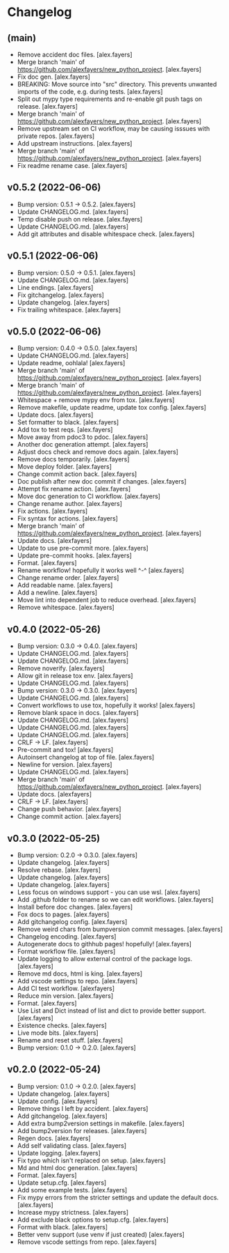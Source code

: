 Changelog
=========


(main)
------
- Remove accident doc files. [alex.fayers]
- Merge branch 'main' of
  https://github.com/alexfayers/new_python_project. [alex.fayers]
- Fix doc gen. [alex.fayers]
- BREAKING: Move source into "src" directory. This prevents unwanted
  imports of the code, e.g. during tests. [alex.fayers]
- Split out mypy type requirements and re-enable git push tags on
  release. [alex.fayers]
- Merge branch 'main' of
  https://github.com/alexfayers/new_python_project. [alex.fayers]
- Remove upstream set on CI workflow, may be causing isssues with
  private repos. [alex.fayers]
- Add upstream instructions. [alex.fayers]
- Merge branch 'main' of
  https://github.com/alexfayers/new_python_project. [alex.fayers]
- Fix readme rename case. [alex.fayers]


v0.5.2 (2022-06-06)
-------------------
- Bump version: 0.5.1 -> 0.5.2. [alex.fayers]
- Update CHANGELOG.md. [alex.fayers]
- Temp disable push on release. [alex.fayers]
- Update CHANGELOG.md. [alex.fayers]
- Add git attributes and disable whitespace check. [alex.fayers]


v0.5.1 (2022-06-06)
-------------------
- Bump version: 0.5.0 -> 0.5.1. [alex.fayers]
- Update CHANGELOG.md. [alex.fayers]
- Line endings. [alex.fayers]
- Fix gitchangelog. [alex.fayers]
- Update changelog. [alex.fayers]
- Fix trailing whitespace. [alex.fayers]


v0.5.0 (2022-06-06)
-------------------
- Bump version: 0.4.0 -> 0.5.0. [alex.fayers]
- Update CHANGELOG.md. [alex.fayers]
- Update readme, oohlala! [alex.fayers]
- Merge branch 'main' of
  https://github.com/alexfayers/new_python_project. [alex.fayers]
- Merge branch 'main' of
  https://github.com/alexfayers/new_python_project. [alex.fayers]
- Whitespace + remove mypy env from tox. [alex.fayers]
- Remove makefile, update readme, update tox config. [alex.fayers]
- Update docs. [alex.fayers]
- Set formatter to black. [alex.fayers]
- Add tox to test reqs. [alex.fayers]
- Move away from pdoc3 to pdoc. [alex.fayers]
- Another doc generation attempt. [alex.fayers]
- Adjust docs check and remove docs again. [alex.fayers]
- Remove docs temporarily. [alex.fayers]
- Move deploy folder. [alex.fayers]
- Change commit action back. [alex.fayers]
- Doc publish after new doc commit if changes. [alex.fayers]
- Attempt fix rename action. [alex.fayers]
- Move doc generation to CI workflow. [alex.fayers]
- Change rename author. [alex.fayers]
- Fix actions. [alex.fayers]
- Fix syntax for actions. [alex.fayers]
- Merge branch 'main' of
  https://github.com/alexfayers/new_python_project. [alex.fayers]
- Update docs. [alexfayers]
- Update to use pre-commit more. [alex.fayers]
- Update pre-commit hooks. [alex.fayers]
- Format. [alex.fayers]
- Rename workflow! hopefully it works well ^-^ [alex.fayers]
- Change rename order. [alex.fayers]
- Add readable name. [alex.fayers]
- Add a newline. [alex.fayers]
- Move lint into dependent job to reduce overhead. [alex.fayers]
- Remove whitespace. [alex.fayers]


v0.4.0 (2022-05-26)
-------------------
- Bump version: 0.3.0 -> 0.4.0. [alex.fayers]
- Update CHANGELOG.md. [alex.fayers]
- Update CHANGELOG.md. [alex.fayers]
- Remove noverify. [alex.fayers]
- Allow git in release tox env. [alex.fayers]
- Update CHANGELOG.md. [alex.fayers]
- Bump version: 0.3.0 -> 0.3.0. [alex.fayers]
- Update CHANGELOG.md. [alex.fayers]
- Convert workflows to use tox, hopefully it works! [alex.fayers]
- Remove blank space in docs. [alex.fayers]
- Update CHANGELOG.md. [alex.fayers]
- Update CHANGELOG.md. [alex.fayers]
- Update CHANGELOG.md. [alex.fayers]
- CRLF -> LF. [alex.fayers]
- Pre-commit and tox! [alex.fayers]
- Autoinsert changelog at top of file. [alex.fayers]
- Newline for version. [alex.fayers]
- Update CHANGELOG.md. [alex.fayers]
- Merge branch 'main' of
  https://github.com/alexfayers/new_python_project. [alex.fayers]
- Update docs. [alexfayers]
- CRLF -> LF. [alex.fayers]
- Change push behavior. [alex.fayers]
- Change commit action. [alex.fayers]


v0.3.0 (2022-05-25)
-------------------
- Bump version: 0.2.0 -> 0.3.0. [alex.fayers]
- Update changelog. [alex.fayers]
- Resolve rebase. [alex.fayers]
- Update changelog. [alex.fayers]
- Update changelog. [alex.fayers]
- Less focus on windows support - you can use wsl. [alex.fayers]
- Add .github folder to rename so we can edit workflows. [alex.fayers]
- Install before doc changes. [alex.fayers]
- Fox docs to pages. [alex.fayers]
- Add gitchangelog config. [alex.fayers]
- Remove weird chars from bumpversion commit messages. [alex.fayers]
- Changelog encoding. [alex.fayers]
- Autogenerate docs to githhub pages! hopefully! [alex.fayers]
- Format workflow file. [alex.fayers]
- Update logging to allow external control of the package logs.
  [alex.fayers]
- Remove md docs, html is king. [alex.fayers]
- Add vscode settings to repo. [alex.fayers]
- Add CI test workflow. [alexfayers]
- Reduce min version. [alex.fayers]
- Format. [alex.fayers]
- Use List and Dict instead of list and dict to provide better support.
  [alex.fayers]
- Existence checks. [alex.fayers]
- Live mode bits. [alex.fayers]
- Rename and reset stuff. [alex.fayers]
- Bump version: 0.1.0 -> 0.2.0. [alex.fayers]


v0.2.0 (2022-05-24)
-------------------
- Bump version: 0.1.0 → 0.2.0. [alex.fayers]
- Update changelog. [alex.fayers]
- Update config. [alex.fayers]
- Remove things I left by accident. [alex.fayers]
- Add gitchangelog. [alex.fayers]
- Add extra bump2version settings in makefile. [alex.fayers]
- Add bump2version for releases. [alex.fayers]
- Regen docs. [alex.fayers]
- Add self validating class. [alex.fayers]
- Update logging. [alex.fayers]
- Fix typo which isn't replaced on setup. [alex.fayers]
- Md and html doc generation. [alex.fayers]
- Format. [alex.fayers]
- Update setup.cfg. [alex.fayers]
- Add some example tests. [alex.fayers]
- Fix mypy errors from the stricter settings and update the default
  docs. [alex.fayers]
- Increase mypy strictness. [alex.fayers]
- Add exclude black options to setup.cfg. [alex.fayers]
- Format with black. [alex.fayers]
- Better venv support (use venv if just created) [alex.fayers]
- Remove vscode settings from repo. [alex.fayers]


